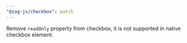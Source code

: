 ```yaml
---
"@zag-js/checkbox": patch
---
```


Remove `readOnly` property from checkbox, it is not supported in native checkbox element.
